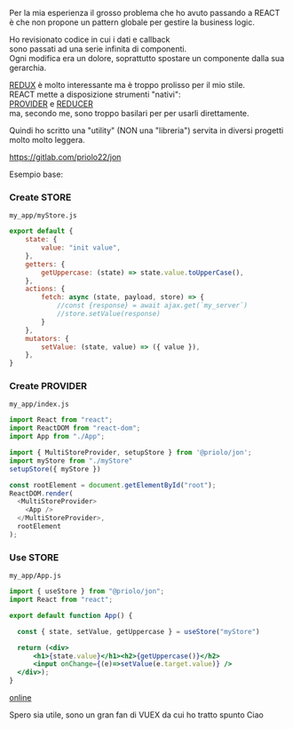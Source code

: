 Per la mia esperienza il grosso problema che ho avuto passando a REACT  
è che non propone un pattern globale per gestire la business logic.

Ho revisionato codice in cui i dati e callback   
sono passati ad una serie infinita di componenti.  
Ogni modifica era un dolore, soprattutto spostare un componente dalla sua gerarchia.

[REDUX](https://redux.js.org/) è molto interessante ma è troppo prolisso per il mio stile.  
REACT mette a disposizione strumenti "nativi":  
[PROVIDER](https://it.reactjs.org/docs/context.htm) e [REDUCER](https://it.reactjs.org/docs/hooks-reference.html#usereducer)  
ma, secondo me, sono troppo basilari per per usarli direttamente.

Quindi ho scritto una "utility" (NON una "libreria") servita in diversi progetti  
molto molto leggera.

https://gitlab.com/priolo22/jon

Esempio base:

### Create STORE
`my_app/myStore.js`
```jsx
export default {
	state: {
		value: "init value",
	},
	getters: {
		getUppercase: (state) => state.value.toUpperCase(),
	},
	actions: {
		fetch: async (state, payload, store) => {
			//const {response} = await ajax.get(`my_server`)
			//store.setValue(response)
		}
	},
	mutators: {
		setValue: (state, value) => ({ value }),
	},
}
```

### Create PROVIDER
`my_app/index.js`
```js
import React from "react";
import ReactDOM from "react-dom";
import App from "./App";

import { MultiStoreProvider, setupStore } from '@priolo/jon';
import myStore from "./myStore"
setupStore({ myStore })

const rootElement = document.getElementById("root");
ReactDOM.render(
  <MultiStoreProvider>
    <App />
  </MultiStoreProvider>,
  rootElement
);
```

### Use STORE
`my_app/App.js`
```jsx
import { useStore } from "@priolo/jon";
import React from "react";

export default function App() {

  const { state, setValue, getUppercase } = useStore("myStore")

  return (<div>
      <h1>{state.value}</h1><h2>{getUppercase()}</h2>
      <input onChange={(e)=>setValue(e.target.value)} />
  </div>);
}
```

[online](https://codesandbox.io/s/react-store-example-1-ct8r4)

Spero sia utile, sono un gran fan di VUEX da cui ho tratto spunto
Ciao